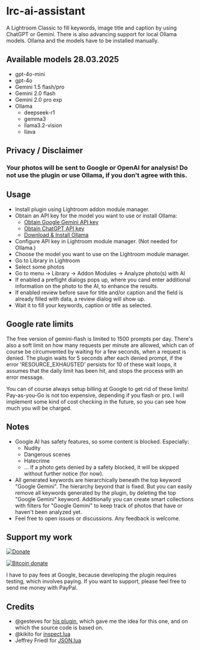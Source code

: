 # lrc-ai-assistant

A Lightroom Classic to fill keywords, image title and caption by using ChatGPT or Gemini. There is also advancing support for local Ollama models. Ollama and the models have to be installed manually.

## Available models 28.03.2025
* gpt-4o-mini
* gpt-4o
* Gemini 1.5 flash/pro
* Gemini 2.0 flash
* Gemini 2.0 pro exp
* Ollama
  * deepseek-r1
  * gemma3
  * llama3.2-vision
  * llava

## Privacy / Disclaimer
### Your photos will be sent to Google or OpenAI for analysis! Do not use the plugin or use Ollama, if you don't agree with this.

## Usage
* Install plugin using Lightroom addon module manager.
* Obtain an API key for the model you want to use or install Ollama:
  * [Obtain Google Gemini API key](https://aistudio.google.com/app/apikey)
  * [Obtain ChatGPT API key](https://platform.openai.com/api-keys)
  * [Download & Install Ollama](https://ollama.com/download)
* Configure API key in Lightroom module manager. (Not needed for Ollama.)
* Choose the model you want to use on the Lightroom module manager.
* Go to Library in Lightroom
* Select some photos
* Go to menu -> Library -> Addon Modules -> Analyze photo(s) with AI
* If enabled a preflight dialogs pops up, where you cand enter additional information on the photo to the AI, to enhance the results.
* If enabled review before save for title and/or caption and the field is already filled with data, a review dialog will show up.
* Wait it to fill your keywords, caption or title as selected.

## Google rate limits
The free version of gemini-flash is limited to 1500 prompts per day. 
There's also a soft limit on how many requests per minute are allowed, which can of course be circumvented by waiting for a few seconds, when a request is denied.
The plugin waits for 5 seconds after each denied prompt, if the error 'RESOURCE_EXHAUSTED' persists for 10 of these wait loops, it assumes that the daily limit has been hit, and stops the process with an error message. 

You can of course always setup billing at Google to get rid of these limits! Pay-as-you-Go is not too expensive, depending if you flash or pro.
I will implement some kind of cost checking in the future, so you can see how much you will be charged.


## Notes
* Google AI has safety features, so some content is blocked. Especially:
  * Nudity
  * Dangerous scenes
  * Hatecrime
  * ...
 If a photo gets denied by a safety blocked, it will be skipped without further notice (for now).
* All generated keywords are hierarchically beneath the top keyword "Google Gemini". The hierarchy beyond that is fixed.
  But you can easily remove all keywords generated by the plugin, by deleting the top "Google Gemini" keyword.
  Additionally you can create smart collections with filters for "Google Gemini" to keep track of photos that have or haven't been analyzed yet.
* Feel free to open issues or discussions. Any feedback is welcome.

## Support my work
[![Donate](https://img.shields.io/badge/Donate-PayPal-green.svg)](https://www.paypal.com/donate/?hosted_button_id=2LL4K9LN5CFA6)

[![Bitcoin donate](https://bitcoli.com/img/logo-20.png)](https://bitcoli.com/donate/boandlk)

I have to pay fees at Google, because developing the plugin requires testing, which involves paying. If you want to support, please feel free to send me money with PayPal.

## Credits
* @gesteves for [his plugin](https://github.com/gesteves/lightroom-alt-text-plugin), which gave me the idea for this one, and on which the source code is based on.
* @kikito for [inspect.lua](http://github.com/kikito/inspect.lua)
* Jeffrey Friedl for [JSON.lua](http://regex.info/blog/lua/json)
